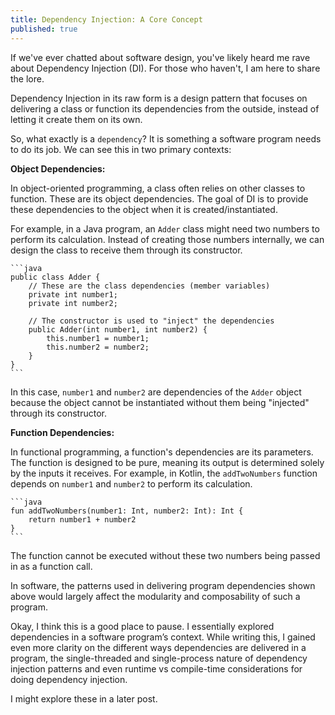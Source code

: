 ```yaml
---
title: Dependency Injection: A Core Concept
published: true
---
```


If we've ever chatted about software design, you've likely heard me rave about Dependency Injection (DI). For those who haven't, I am here to share the lore.

Dependency Injection in its raw form is a design pattern that focuses on delivering a class or function its dependencies from the outside, instead of letting it create them on its own. 

So, what exactly is a `dependency`? It is something a software program needs to do its job. We can see this in two primary contexts:

**Object Dependencies:**

In object-oriented programming, a class often relies on other classes to function. These are its object dependencies. The goal of DI is to provide these dependencies to the object when it is created/instantiated.

For example, in a Java program, an `Adder` class might need two numbers to perform its calculation. Instead of creating those numbers internally, we can design the class to receive them through its constructor.

    ```java
    public class Adder {
        // These are the class dependencies (member variables)
        private int number1;
        private int number2;

        // The constructor is used to "inject" the dependencies
        public Adder(int number1, int number2) {
            this.number1 = number1;
            this.number2 = number2;
        }
    }
    ```

In this case, `number1` and `number2` are dependencies of the `Adder` object because the object cannot be instantiated without them being "injected" through its constructor.

**Function Dependencies:**

In functional programming, a function's dependencies are its parameters. The function is designed to be pure, meaning its output is determined solely by the inputs it receives.
For example, in Kotlin, the `addTwoNumbers` function depends on `number1` and `number2` to perform its calculation.

    ```java
    fun addTwoNumbers(number1: Int, number2: Int): Int {
        return number1 + number2
    }
    ```

The function cannot be executed without these two numbers being passed in as a function call.

In software, the patterns used in delivering program dependencies shown above would largely affect the modularity and composability of such a program. 

Okay, I think this is a good place to pause. I essentially explored dependencies in a software program’s context. While writing this, I gained even more clarity on the different ways dependencies are delivered in a program, the single-threaded and single-process nature of dependency injection patterns and even runtime vs compile-time considerations for doing dependency injection.

I might explore these in a later post.